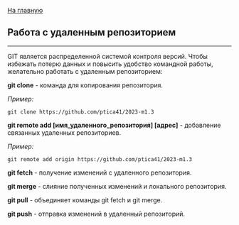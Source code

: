 [На главную](readme.md)

## Работа с удаленным репозиторием
---
GIT является распределенной системой контроля версий. Чтобы избежать потерю данных и повысить удобство командной работы, желательно работать с удаленным репозиторием:

**git clone** - команда для копирования репозитория.

*Пример:* 

```bash=
git clone https://github.com/ptica41/2023-m1.3
```

**git remote add [имя_удаленного_репозитория] [адрес]** - добавление связанных удаленных репозиториев.

*Пример:* 

```bash=
git remote add origin https://github.com/ptica41/2023-m1.3
```

**git fetch** - получение изменений с удаленного репозитория.

**git merge** - слияние полученных изменений и локального репозитория.

**git pull** - объединяет команды git fetch и git merge.

**git push** - отправка изменений в удаленный репозиторий.